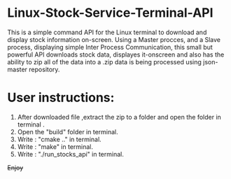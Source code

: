 # Linux-Stock-Service-Terminal-API
This is a simple command API for the Linux terminal to download and display stock information on-screen.
Using a Master procces, and a Slave process, displaying simple Inter Process Communication, this small but powerful API downloads stock data, displayes it-onscreen 
and also has the ability to zip all of the data into a .zip
data is being processed using json-master repository.


# User instructions:
1) After downloaded file ,extract the zip to a folder and open the folder in terminal . <br />
2) Open the "build" folder  in terminal.  <br />
4) Write : "cmake .." in terminal. <br />
5) Write : "make" in terminal. <br />
6) Write : "./run_stocks_api" in terminal.  <br />

~~Enjoy~~ 
